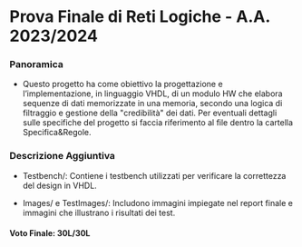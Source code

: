 # Prova Finale di Reti Logiche - A.A. 2023/2024
### Panoramica
- Questo progetto ha come obiettivo la progettazione e l’implementazione, in linguaggio VHDL, di un modulo HW che elabora sequenze di dati memorizzate in una memoria, secondo una logica di filtraggio e gestione della "credibilità" dei dati. Per eventuali dettagli sulle specifiche del progetto si faccia riferimento al file dentro la cartella Specifica&Regole.
### Descrizione Aggiuntiva
- Testbench/: Contiene i testbench utilizzati per verificare la correttezza del design in VHDL.

- Images/ e TestImages/: Includono immagini impiegate nel report finale e immagini che illustrano i risultati dei test.

#### Voto Finale: 30L/30L
